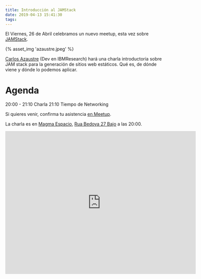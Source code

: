 ```yaml
---
title: Introducción al JAMStack
date: 2019-04-13 15:41:30
tags:
---
```


El Viernes, 26 de Abril celebramos un nuevo meetup, esta vez sobre [JAMStack](https://jamstack.org/).

{% asset_img 'azaustre.jpeg' %}

[Carlos Azaustre](https://carlosazaustre.es/) (Dev en IBMResearch) hará una charla introductoria sobre JAM stack para la generación de sitios web estáticos. Qué es, de dónde viene y dónde lo podemos aplicar.

# Agenda

20:00 - 21:10 Charla
21:10 Tiempo de Networking

Si quieres venir, confirma tu asistencia [en Meetup](https://www.meetup.com/es-ES/jsourense/events/260341242/).

La charla es en [Magma Espacio](http://magmaespacio.es/), [Rua Bedoya 27 Bajo](https://www.google.com/maps/place/R%C3%BAa+Bedoya,+27,+32004+Ourense/@42.33913,-7.86022,17z/data=!3m1!4b1!4m5!3m4!1s0xd2ffec7c1fb1ed9:0xa0273bd578731d1e!8m2!3d42.33913!4d-7.86022?api=1&query=R%C3%BAa+Bedoya%2C+27%2C+32004+Ourense%2C+Ourense%2C+es) a las 20:00.

<iframe src="https://www.google.com/maps/embed?pb=!1m18!1m12!1m3!1d2949.1591564000264!2d-7.860220000000001!3d42.33913!2m3!1f0!2f0!3f0!3m2!1i1024!2i768!4f13.1!3m3!1m2!1s0xd2ffec7c1fb1ed9%3A0xa0273bd578731d1e!2sR%C3%BAa+Bedoya%2C+27%2C+32004+Ourense!5e0!3m2!1sen!2ses!4v1515609233505" width="600" height="450" frameborder="0" style="border:0" allowfullscreen></iframe>